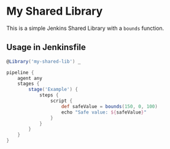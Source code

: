 # My Shared Library

This is a simple Jenkins Shared Library with a `bounds` function.

## Usage in Jenkinsfile
```groovy
@Library('my-shared-lib') _

pipeline {
    agent any
    stages {
        stage('Example') {
            steps {
                script {
                    def safeValue = bounds(150, 0, 100)
                    echo "Safe value: ${safeValue}"
                }
            }
        }
    }
}
```

